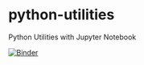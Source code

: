# python-utilities
Python Utilities with Jupyter Notebook


[![Binder](https://mybinder.org/badge_logo.svg)](https://mybinder.org/v2/gh/williamtoll/python-utilities/master)
